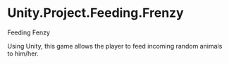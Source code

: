 # Unity.Project.Feeding.Frenzy
Feeding Fenzy

Using Unity, this game allows the player to feed incoming random animals to him/her. 
